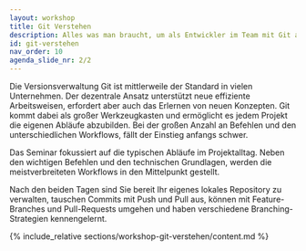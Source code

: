 ```yaml
---
layout: workshop
title: Git Verstehen
description: Alles was man braucht, um als Entwickler im Team mit Git arbeiten zu können.
id: git-verstehen
nav_order: 10
agenda_slide_nr: 2/2
---
```


Die Versionsverwaltung Git ist mittlerweile der Standard in vielen Unternehmen. Der dezentrale Ansatz unterstützt neue effiziente Arbeitsweisen, erfordert aber auch das Erlernen von neuen Konzepten. Git kommt dabei als großer Werkzeugkasten und ermöglicht es jedem Projekt die eigenen Abläufe abzubilden.
Bei der großen Anzahl an Befehlen und den unterschiedlichen Workflows, fällt der Einstieg anfangs schwer.

Das Seminar fokussiert auf die typischen Abläufe im Projektalltag. Neben den wichtigen Befehlen und den technischen Grundlagen, werden die
meistverbreiteten Workflows in den Mittelpunkt gestellt.

Nach den beiden Tagen sind Sie bereit Ihr eigenes lokales Repository zu verwalten, tauschen Commits mit Push und Pull aus, können mit Feature-Branches und Pull-Requests umgehen und haben verschiedene Branching-Strategien kennengelernt.

{% include_relative sections/workshop-git-verstehen/content.md %}
